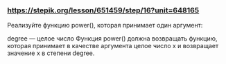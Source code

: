 ### https://stepik.org/lesson/651459/step/16?unit=648165

Реализуйте функцию power(), которая принимает один аргумент:

degree — целое число
Функция power() должна возвращать функцию, которая принимает в качестве аргумента целое число x и возвращает значение x в степени degree.
